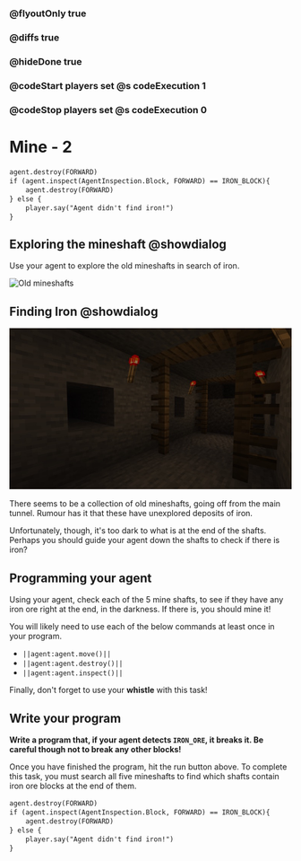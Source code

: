 ### @flyoutOnly true
### @diffs true
### @hideDone true
### @codeStart players set @s codeExecution 1
### @codeStop players set @s codeExecution 0

# Mine - 2

```ghost
agent.destroy(FORWARD)
if (agent.inspect(AgentInspection.Block, FORWARD) == IRON_BLOCK){
    agent.destroy(FORWARD)
} else {
    player.say("Agent didn't find iron!")
}
```

## Exploring the mineshaft @showdialog

Use your agent to explore the old mineshafts in search of iron.

![Old mineshafts](https://raw.githubusercontent.com/CausewayDigital/Minecraft-EE-MakeCode/refs/heads/master/tutorials/python-islands/island-2/mine/mine_2.gif)

## Finding Iron @showdialog

![Dark mineshaft](https://raw.githubusercontent.com/CausewayDigital/Minecraft-EE-MakeCode/refs/heads/master/tutorials/python-islands/island-2/mine/dark_mine.jpg)

There seems to be a collection of old mineshafts, going off from the main tunnel. Rumour has it that these have unexplored deposits of iron.

Unfortunately, though, it's too dark to what is at the end of the shafts. Perhaps you should guide your agent down the shafts to check if there is iron?

## Programming your agent

Using your agent, check each of the 5 mine shafts, to see if they have any iron ore right at the end, in the darkness. If there is, you should mine it!

You will likely need to use each of the below commands at least once in your program.

- ``||agent:agent.move()||``
- ``||agent:agent.destroy()||``
- ``||agent:agent.inspect()||``

Finally, don't forget to use your **whistle** with this task!

## Write your program
**Write a program that, if your agent detects `IRON_ORE`, it breaks it. Be careful though not to break any other blocks!**

Once you have finished the program, hit the run button above. To complete this task, you must search all five mineshafts to find which shafts contain iron ore blocks at the end of them.
```spy
agent.destroy(FORWARD)
if (agent.inspect(AgentInspection.Block, FORWARD) == IRON_BLOCK){
    agent.destroy(FORWARD)
} else {
    player.say("Agent didn't find iron!")
}
```

